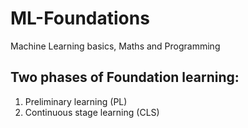 # ML-Foundations
Machine Learning basics, Maths and Programming

## Two phases of Foundation learning:

  1. Preliminary learning (PL)
  2. Continuous stage learning (CLS) 
